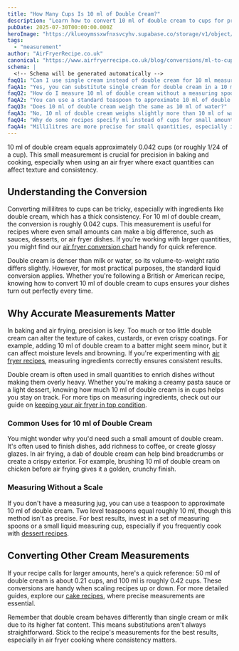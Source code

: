 ```yaml
---
title: "How Many Cups Is 10 ml of Double Cream?"
description: "Learn how to convert 10 ml of double cream to cups for precise baking and cooking. Perfect for air fryer recipes and accurate measurements."
pubDate: 2025-07-30T00:00:00.000Z
heroImage: "https://klueoymssxwfnxsvcyhv.supabase.co/storage/v1/object/public/Shmucket/how-many-cups-is-10-ml-of-double-cream.webp"
tags:
  - "measurement"
author: "AirFryerRecipe.co.uk"
canonical: "https://www.airfryerrecipe.co.uk/blog/conversions/ml-to-cups/how-many-cups-is-10-ml-of-double-cream"
schema: |
  <!-- Schema will be generated automatically -->
faqQ1: "Can I use single cream instead of double cream for 10 ml measurements?"
faqA1: "Yes, you can substitute single cream for double cream in a 10 ml measurement, but the result will be less rich. Double cream has a higher fat content (around 48%), while single cream has about 18%. This difference affects texture and taste, especially in baked goods or sauces."
faqQ2: "How do I measure 10 ml of double cream without a measuring spoon?"
faqA2: "You can use a standard teaspoon to approximate 10 ml of double cream—two level teaspoons equal roughly 10 ml. For better accuracy, fill a small medicine cap or use the markings on a shot glass. Keep in mind that these methods are less precise than proper measuring tools."
faqQ3: "Does 10 ml of double cream weigh the same as 10 ml of water?"
faqA3: "No, 10 ml of double cream weighs slightly more than 10 ml of water due to its higher density. Water weighs 10 grams per 10 ml, while double cream weighs around 10.4 grams per 10 ml. This small difference usually doesn’t affect recipes, but it’s good to know for precision baking."
faqQ4: "Why do some recipes specify ml instead of cups for small amounts like 10 ml?"
faqA4: "Millilitres are more precise for small quantities, especially in baking or sauces where exact measurements matter. Cups are better for larger volumes, but for 10 ml of double cream, using millilitres ensures accuracy. This is particularly important in air fryer recipes where consistency affects cooking times."
---
```

<p>10 ml of double cream equals approximately 0.042 cups (or roughly 1/24 of a cup). This small measurement is crucial for precision in baking and cooking, especially when using an air fryer where exact quantities can affect texture and consistency.</p>

<h2>Understanding the Conversion</h2>
<p>Converting millilitres to cups can be tricky, especially with ingredients like double cream, which has a thick consistency. For 10 ml of double cream, the conversion is roughly 0.042 cups. This measurement is useful for recipes where even small amounts can make a big difference, such as sauces, desserts, or air fryer dishes. If you're working with larger quantities, you might find our <a href=https://www.airfryerrecipe.co.uk/air-fryer-conversion-chart>air fryer conversion chart</a> handy for quick reference.</p>
<p>Double cream is denser than milk or water, so its volume-to-weight ratio differs slightly. However, for most practical purposes, the standard liquid conversion applies. Whether you're following a British or American recipe, knowing how to convert 10 ml of double cream to cups ensures your dishes turn out perfectly every time.</p>

<h2>Why Accurate Measurements Matter</h2>
<p>In baking and air frying, precision is key. Too much or too little double cream can alter the texture of cakes, custards, or even crispy coatings. For example, adding 10 ml of double cream to a batter might seem minor, but it can affect moisture levels and browning. If you're experimenting with <a href=https://www.airfryerrecipe.co.uk/recipes>air fryer recipes</a>, measuring ingredients correctly ensures consistent results.</p>
<p>Double cream is often used in small quantities to enrich dishes without making them overly heavy. Whether you're making a creamy pasta sauce or a light dessert, knowing how much 10 ml of double cream is in cups helps you stay on track. For more tips on measuring ingredients, check out our guide on <a href=https://www.airfryerrecipe.co.uk/air-fryer-cleaner>keeping your air fryer in top condition</a>.</p>

<h3>Common Uses for 10 ml of Double Cream</h3>
<p>You might wonder why you'd need such a small amount of double cream. It's often used to finish dishes, add richness to coffee, or create glossy glazes. In air frying, a dab of double cream can help bind breadcrumbs or create a crispy exterior. For example, brushing 10 ml of double cream on chicken before air frying gives it a golden, crunchy finish.</p>

<h3>Measuring Without a Scale</h3>
<p>If you don't have a measuring jug, you can use a teaspoon to approximate 10 ml of double cream. Two level teaspoons equal roughly 10 ml, though this method isn't as precise. For best results, invest in a set of measuring spoons or a small liquid measuring cup, especially if you frequently cook with <a href=https://www.airfryerrecipe.co.uk/recipe-category/dessert>dessert recipes</a>.</p>

<h2>Converting Other Cream Measurements</h2>
<p>If your recipe calls for larger amounts, here's a quick reference: 50 ml of double cream is about 0.21 cups, and 100 ml is roughly 0.42 cups. These conversions are handy when scaling recipes up or down. For more detailed guides, explore our <a href=https://www.airfryerrecipe.co.uk/recipe-category/cakes>cake recipes</a>, where precise measurements are essential.</p>
<p>Remember that double cream behaves differently than single cream or milk due to its higher fat content. This means substitutions aren't always straightforward. Stick to the recipe's measurements for the best results, especially in air fryer cooking where consistency matters.</p>
